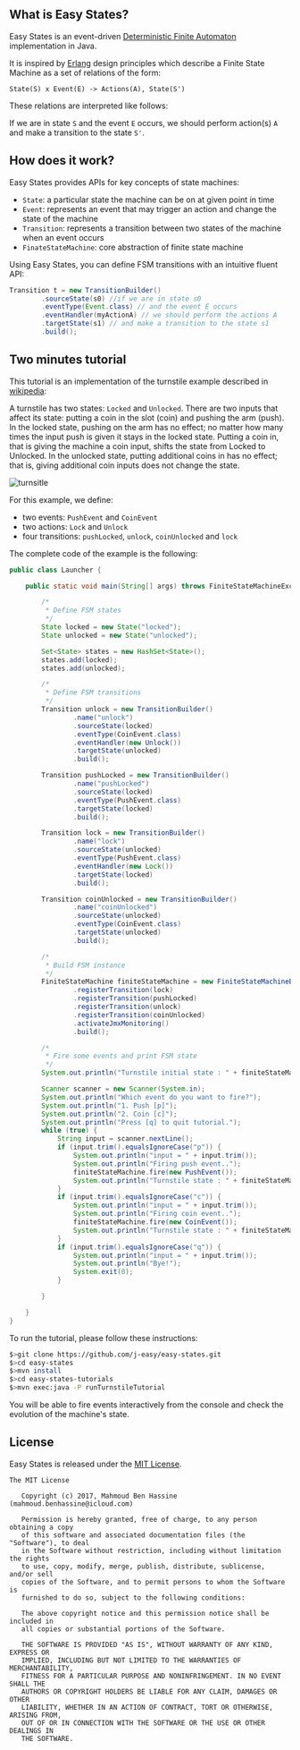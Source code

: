 ## What is Easy States?

Easy States is an event-driven [Deterministic Finite Automaton](http://en.wikipedia.org/wiki/Deterministic_finite_state_machine) implementation in Java.

It is inspired by [Erlang](http://www.erlang.org/documentation/doc-5.9.3/doc/design_principles/fsm.html) design principles which describe a Finite State Machine as a set of relations of the form:

`State(S) x Event(E) -> Actions(A), State(S')`

These relations are interpreted like follows:

If we are in state `S` and the event `E` occurs, we should perform action(s) `A` and make a transition to the state `S'`.

## How does it work?

Easy States provides APIs for key concepts of state machines:

* `State`: a particular state the machine can be on at given point in time
* `Event`: represents an event that may trigger an action and change the state of the machine
* `Transition`: represents a transition between two states of the machine when an event occurs
* `FinateStateMachine`: core abstraction of finite state machine

Using Easy States, you can define FSM transitions with an intuitive fluent API:

```java
Transition t = new TransitionBuilder()
        .sourceState(s0) //if we are in state s0
        .eventType(Event.class) // and the event E occurs
        .eventHandler(myActionA) // we should perform the actions A
        .targetState(s1) // and make a transition to the state s1
        .build();
```
## Two minutes tutorial

This tutorial is an implementation of the turnstile example described in <a href="http://en.wikipedia.org/wiki/Finite-state_machine">wikipedia</a>:

A turnstile has two states: `Locked` and `Unlocked`. There are two inputs that affect its state: putting a coin in the slot (coin) and pushing the arm (push).
In the locked state, pushing on the arm has no effect; no matter how many times the input push is given it stays in the locked state.
Putting a coin in, that is giving the machine a coin input, shifts the state from Locked to Unlocked.
In the unlocked state, putting additional coins in has no effect; that is, giving additional coin inputs does not change the state.

![turnsitle](https://raw.githubusercontent.com/j-easy/easy-states/master/easy-states-tutorials/src/main/resources/turnstile.png)

For this example, we define:

* two events: `PushEvent` and `CoinEvent`
* two actions: `Lock` and `Unlock`
* four transitions: `pushLocked`, `unlock`, `coinUnlocked` and `lock`

The complete code of the example is the following:

```java
public class Launcher {

    public static void main(String[] args) throws FiniteStateMachineException {

        /*
         * Define FSM states
         */
        State locked = new State("locked");
        State unlocked = new State("unlocked");

        Set<State> states = new HashSet<State>();
        states.add(locked);
        states.add(unlocked);

        /*
         * Define FSM transitions
         */
        Transition unlock = new TransitionBuilder()
                .name("unlock")
                .sourceState(locked)
                .eventType(CoinEvent.class)
                .eventHandler(new Unlock())
                .targetState(unlocked)
                .build();

        Transition pushLocked = new TransitionBuilder()
                .name("pushLocked")
                .sourceState(locked)
                .eventType(PushEvent.class)
                .targetState(locked)
                .build();

        Transition lock = new TransitionBuilder()
                .name("lock")
                .sourceState(unlocked)
                .eventType(PushEvent.class)
                .eventHandler(new Lock())
                .targetState(locked)
                .build();

        Transition coinUnlocked = new TransitionBuilder()
                .name("coinUnlocked")
                .sourceState(unlocked)
                .eventType(CoinEvent.class)
                .targetState(unlocked)
                .build();

        /*
         * Build FSM instance
         */
        FiniteStateMachine finiteStateMachine = new FiniteStateMachineBuilder("Turnstile state machine", states, locked)
                .registerTransition(lock)
                .registerTransition(pushLocked)
                .registerTransition(unlock)
                .registerTransition(coinUnlocked)
                .activateJmxMonitoring()
                .build();

        /*
         * Fire some events and print FSM state
         */
        System.out.println("Turnstile initial state : " + finiteStateMachine.getCurrentState().getName());

        Scanner scanner = new Scanner(System.in);
        System.out.println("Which event do you want to fire?");
        System.out.println("1. Push [p]");
        System.out.println("2. Coin [c]");
        System.out.println("Press [q] to quit tutorial.");
        while (true) {
            String input = scanner.nextLine();
            if (input.trim().equalsIgnoreCase("p")) {
                System.out.println("input = " + input.trim());
                System.out.println("Firing push event..");
                finiteStateMachine.fire(new PushEvent());
                System.out.println("Turnstile state : " + finiteStateMachine.getCurrentState().getName());
            }
            if (input.trim().equalsIgnoreCase("c")) {
                System.out.println("input = " + input.trim());
                System.out.println("Firing coin event..");
                finiteStateMachine.fire(new CoinEvent());
                System.out.println("Turnstile state : " + finiteStateMachine.getCurrentState().getName());
            }
            if (input.trim().equalsIgnoreCase("q")) {
                System.out.println("input = " + input.trim());
                System.out.println("Bye!");
                System.exit(0);
            }

        }

    }
}
```

To run the tutorial, please follow these instructions:

```bash
$>git clone https://github.com/j-easy/easy-states.git
$>cd easy-states
$>mvn install
$>cd easy-states-tutorials
$>mvn exec:java -P runTurnstileTutorial
```

You will be able to fire events interactively from the console and check the evolution of the machine's state.

## License

Easy States is released under the [MIT License](http://opensource.org/licenses/mit-license.php/).

```
The MIT License

   Copyright (c) 2017, Mahmoud Ben Hassine (mahmoud.benhassine@icloud.com)

   Permission is hereby granted, free of charge, to any person obtaining a copy
   of this software and associated documentation files (the "Software"), to deal
   in the Software without restriction, including without limitation the rights
   to use, copy, modify, merge, publish, distribute, sublicense, and/or sell
   copies of the Software, and to permit persons to whom the Software is
   furnished to do so, subject to the following conditions:

   The above copyright notice and this permission notice shall be included in
   all copies or substantial portions of the Software.

   THE SOFTWARE IS PROVIDED "AS IS", WITHOUT WARRANTY OF ANY KIND, EXPRESS OR
   IMPLIED, INCLUDING BUT NOT LIMITED TO THE WARRANTIES OF MERCHANTABILITY,
   FITNESS FOR A PARTICULAR PURPOSE AND NONINFRINGEMENT. IN NO EVENT SHALL THE
   AUTHORS OR COPYRIGHT HOLDERS BE LIABLE FOR ANY CLAIM, DAMAGES OR OTHER
   LIABILITY, WHETHER IN AN ACTION OF CONTRACT, TORT OR OTHERWISE, ARISING FROM,
   OUT OF OR IN CONNECTION WITH THE SOFTWARE OR THE USE OR OTHER DEALINGS IN
   THE SOFTWARE.
```
